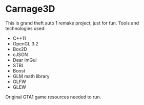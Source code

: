 # Carnage3D #
This is grand theft auto 1 remake project, just for fun.
Tools and technologies used:
* C++11
* OpenGL 3.2
* Box2D
* cJSON
* Dear ImGui
* STBI
* Boost
* GLM math library
* GLFW
* GLEW

Original GTA1 game resources needed to run.
